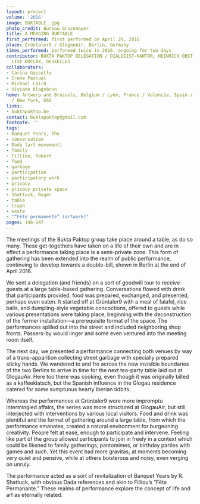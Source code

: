 ```yaml
---
layout: project
volume: '2016'
image: BUKTABLE_.jpg
photo_credit: Bureau Gruzemayer
title: A MERGING BUKTABLE
first_performed: first performed on April 29, 2016
place: Grüntaler9 / GlogauAir, Berlin, Germany
times_performed: performed twice in 2016, ongoing for two days
contributor: BUKTA PAKTOP DELEGATION / DIALOGIST-KANTOR, HEINRICH OBST, JULIEN CELDRAN,
  LISE DUCLAX, DEUXELLES
collaborators:
- Carina Gosselle
- Irene Pascual
- Michael Laird
- Viviane Klagsbrun
home: Antwerp and Brussels, Belgium / Lyon, France / Valencia, Spain / Berlin, Germany
  / New York, USA
links:
- buktapaktop.be
contact: buktapaktop@gmail.com
footnote: ''
tags:
- Banquet Years, The
- conversation
- Dada (art movement)
- family
- Filliou, Robert
- food
- garbage
- participation
- participatory work
- privacy
- privacy private space
- Shattuck, Roger
- table
- trash
- waste
- "“Fête permanente” (artwork)"
pages: 146-147
---
```


The meetings of the Bukta Paktop group take place around a table, as do so many. These get-togethers have taken on a life of their own and are in effect a performance taking place is a semi-private zone. This form of gathering has been extended into the realm of public performance, continuing to develop towards a double-bill, shown in Berlin at the end of April 2016.

We sent a delegation (and friends) on a sort of goodwill tour to receive guests at a large table-based gathering. Conversations flowed with drink that participants provided, food was prepared, exchanged, and presented, perhaps even eaten. It started off at Grüntaler9 with a meal of falafel, rice balls, and dumpling-style vegetable concoctions, offered to guests while various presentations were taking place, beginning with the deconstruction of the former installation—a prerequisite format of the space. The performances spilled out into the street and included neighboring shop fronts. Passers-by would linger and some even ventured into the meeting room itself.

The next day, we presented a performance connecting both venues by way of a trans-apparition collecting street garbage with specially prepared sticky hands. We wandered to and fro across the now invisible boundaries of the two Berlins to arrive in time for the next tea-party table laid out at GlogauAir. Here too there was cooking, even though it was originally billed as a kaffeeklatsch, but the Spanish influence in the Glogau residence catered for some sumptuous hearty Iberian tidbits.

Whereas the performances at Grüntaler9 were more impromptu intermingled affairs, the series was more structured at GlogauAir, but still interjected with interventions by various local visitors. Food and drink was plentiful and the format of gathering around a large table, from which the performance emanates, created a natural environment for burgeoning creativity. People felt at ease, enough to participate and intervene. Feeling like part of the group allowed participants to join in freely in a context which could be likened to family gatherings, pantomimes, or birthday parties with games and such. Yet this event had more gravitas, at moments becoming very quiet and pensive, while at others boisterous and noisy, even verging on unruly.

The performance acted as a sort of revitalization of Banquet Years by R. Shattuck, with obvious Dada references and akin to Filliou’s “Fête Permanante.” These realms of performance explore the concept of life and art as eternally related.
